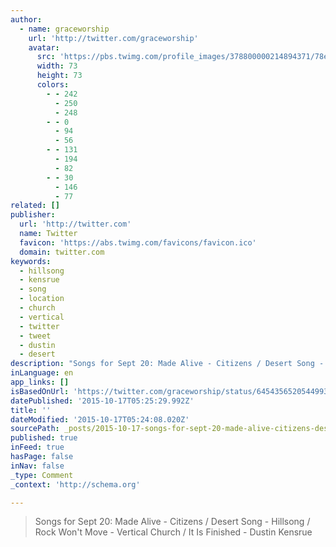```yaml
---
author:
  - name: graceworship
    url: 'http://twitter.com/graceworship'
    avatar:
      src: 'https://pbs.twimg.com/profile_images/378800000214894371/78ea3a928ed48976703ba7f47edc24ef_bigger.jpeg'
      width: 73
      height: 73
      colors:
        - - 242
          - 250
          - 248
        - - 0
          - 94
          - 56
        - - 131
          - 194
          - 82
        - - 30
          - 146
          - 77
related: []
publisher:
  url: 'http://twitter.com'
  name: Twitter
  favicon: 'https://abs.twimg.com/favicons/favicon.ico'
  domain: twitter.com
keywords:
  - hillsong
  - kensrue
  - song
  - location
  - church
  - vertical
  - twitter
  - tweet
  - dustin
  - desert
description: "Songs for Sept 20: Made Alive - Citizens / Desert Song - Hillsong / Rock Won't Move - Vertical Church / It Is Finished - Dustin Kensrue"
inLanguage: en
app_links: []
isBasedOnUrl: 'https://twitter.com/graceworship/status/645435652054499328'
datePublished: '2015-10-17T05:25:29.992Z'
title: ''
dateModified: '2015-10-17T05:24:08.020Z'
sourcePath: _posts/2015-10-17-songs-for-sept-20-made-alive-citizens-desert-song-hil.md
published: true
inFeed: true
hasPage: false
inNav: false
_type: Comment
_context: 'http://schema.org'

---
```

> Songs for Sept 20&colon; Made Alive - Citizens &sol; Desert Song - Hillsong &sol; Rock Won't Move - Vertical Church &sol; It Is Finished - Dustin Kensrue